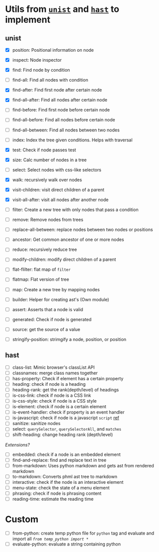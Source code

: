# Utils from [`unist`](https://github.com/syntax-tree/unist#list-of-utilities) and [`hast`](https://github.com/syntax-tree/hast#list-of-utilities) to implement

## unist
- [x] position: Positional information on node
- [x] inspect: Node inspector
- [x] find: Find node by condition
- [ ] find-all: Find all nodes with condition
- [x] find-after: Find first node after certain node
- [x] find-all-after: Find all nodes after certain node
- [ ] find-before: Find first node before certain node
- [ ] find-all-before: Find all nodes before certain node
- [ ] find-all-between: Find all nodes between two nodes
- [ ] index: Index the tree given conditions. Helps with traversal
- [x] test: Check if node passes test
- [x] size: Calc number of nodes in a tree
- [ ] select: Select nodes with css-like selectors

- [x] walk: recursively walk over nodes
- [x] visit-children: visit direct children of a parent
- [x] visit-all-after: visit all nodes after another node
- [ ] filter: Create a new tree with only nodes that pass a condition

- [ ] remove: Remove nodes from trees
- [ ] replace-all-between: replace nodes between two nodes or positions
- [ ] ancestor: Get common ancestor of one or more nodes
- [ ] reduce: recursively reduce tree
- [ ] modify-children: modify direct children of a parent
 
- [ ] flat-flilter: flat map of `filter`
- [ ] flatmap: Flat version of tree
- [ ] map: Create a new tree by mapping nodes

- [ ] builder: Helper for creating ast's (Own module)
 
- [ ] assert: Asserts that a node is valid
- [ ] generated: Check if node is generated
- [ ] source: get the source of a value
- [ ] stringify-position: strimgify a node, position, or position

## hast
- [ ] class-list: Mimic browser's classList API
- [ ] classnames: merge class names together
- [ ] has-property: Check if element has a certain property
- [ ] heading: check if node is a heading
- [ ] heading-rank: get the rank(depth/level) of headings
- [ ] is-css-link: check if node is a CSS link
- [ ] is-css-style: check if node is a CSS style
- [ ] is-element: check if node is a certain element
- [ ] is-event-handler: check if property is an event handler
- [ ] is-javascript: check if node is a javascript `script` [ref](https://html.spec.whatwg.org/#category-label)
- [ ] sanitize: sanitize nodes
- [ ] select: `querySelector`, `querySelectorAll`, and `matches`
- [ ] shift-heading: change heading rank (depth/level)

*Extensions?*
- [ ] embedded: check if a node is an embedded element
- [ ] find-and-replace: find and replace text in tree
- [ ] from-markdown: Uses python markdown and gets ast from rendered markdown
- [ ] to-markdown: Converts phml ast tree to markdown
- [ ] interactive: check if the node is an interactive element
- [ ] menu-state: check the state of a menu element
- [ ] phrasing: check if node is phrasing content
- [ ] reading-time: estimate the reading time

# Custom
- [ ] from-python: create temp python file for `python` tag and evaluate and import all *`from temp_python import *`*
- [ ] evaluate-python: evaluate a string containing python
